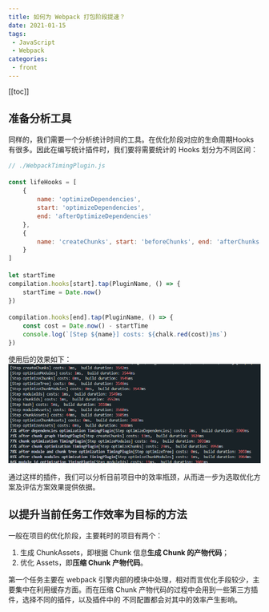 ```yaml
---
title: 如何为 Webpack 打包阶段提速？
date: 2021-01-15
tags:
 - JavaScript
 - Webpack
categories:
 - front
---
```

[[toc]]

## 准备分析工具
同样的，我们需要一个分析统计时间的工具。在优化阶段对应的生命周期Hooks有很多。因此在编写统计插件时，我们要将需要统计的 Hooks 划分为不同区间：

```js
// ./WebpackTimingPlugin.js

const lifeHooks = [
    {
        name: 'optimizeDependencies',
        start: 'optimizeDependencies',
        end: 'afterOptimizeDependencies'
    },
    {
        name: 'createChunks', start: 'beforeChunks', end: 'afterChunks'
    }
]

let startTime
compilation.hooks[start].tap(PluginName, () => {
    startTime = Date.now()
})

compilation.hooks[end].tap(PluginName, () => {
    const cost = Date.now() - startTime
    console.log(`[Step ${name}] costs: ${chalk.red(cost)}ms`)
})
```

使用后的效果如下：
![](../imgs/webpack_tongji.png)

通过这样的插件，我们可以分析目前项目中的效率瓶颈，从而进一步为选取优化方案及评估方案效果提供依据。

## 以提升当前任务工作效率为目标的方法
一般在项目的优化阶段，主要耗时的项目有两个：
1. 生成 ChunkAssets，即根据 Chunk 信息**生成 Chunk 的产物代码**；
2. 优化 Assets，即**压缩 Chunk 产物代码**。

第一个任务主要在 webpack 引擎内部的模块中处理，相对而言优化手段较少，主要集中在利用缓存方面。而在压缩 Chunk 产物代码的过程中会用到一些第三方插件，选择不同的插件，以及插件中的
不同配置都会对其中的效率产生影响。